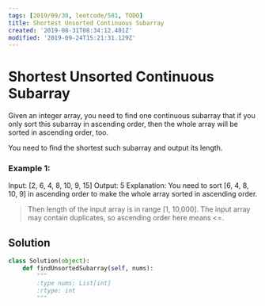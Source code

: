 ```yaml
---
tags: [2019/09/30, leetcode/581, TODO]
title: Shortest Unsorted Continuous Subarray
created: '2019-08-31T08:34:12.401Z'
modified: '2019-09-24T15:21:31.129Z'
---
```


# Shortest Unsorted Continuous Subarray

Given an integer array, you need to find one continuous subarray that if you only sort this subarray in ascending order, then the whole array will be sorted in ascending order, too.

You need to find the shortest such subarray and output its length.

### Example 1:

Input: [2, 6, 4, 8, 10, 9, 15]
Output: 5
Explanation: You need to sort [6, 4, 8, 10, 9] in ascending order to make the whole array sorted in ascending order.

> Then length of the input array is in range [1, 10,000].
> The input array may contain duplicates, so ascending order here means <=.


## Solution

```python
class Solution(object):
    def findUnsortedSubarray(self, nums):
        """
        :type nums: List[int]
        :rtype: int
        """
```
